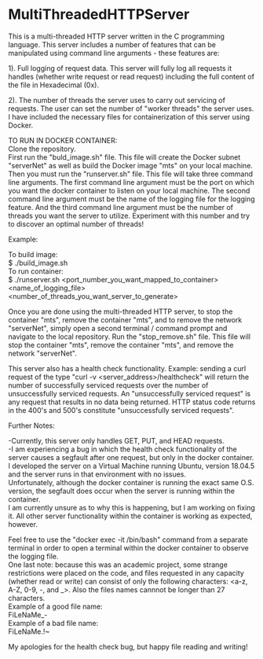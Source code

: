 # MultiThreadedHTTPServer

This is a multi-threaded HTTP server written in the C programming language.
This server includes a number of features that can be manipulated using command line arguments - these features are:  
  
1). Full logging of request data.  This server will fully log all requests it handles (whether write request or read request) including the full content of the file
in Hexadecimal (0x).  
  
2). The number of threads the server uses to carry out servicing of requests.  The user can set the number of "worker threads" the server uses.
I have included the necessary files for containerization of this server using Docker.  
  
TO RUN IN DOCKER CONTAINER:  
  Clone the repository.  
  First run the "buld_image.sh" file.  This file will create the Docker subnet "serverNet" as well as build the Docker image "mts" on your local machine.  
  Then you must run the "runserver.sh" file.  This file will take three command line arguments.  The first command line argument must be the port on which you want the docker     container to listen on your local machine.  The second command line argument must be the name of the logging file for the logging feature. And the third command line argument   must be the number of threads you want the server to utilize.  Experiment with this number and try to discover an optimal number of threads!    
    
  Example:    
    
  To build image:    
  $ ./build_image.sh    
  To run container:    
  $ ./runserver.sh <port_number_you_want_mapped_to_container> <name_of_logging_file> <number_of_threads_you_want_server_to_generate>    
  
  Once you are done using the multi-threaded HTTP server, to stop the container "mts", remove the container "mts", and to remove the network "serverNet", simply open a second     terminal / command prompt and navigate to the local repository.  Run the "stop_remove.sh" file.  This file will stop the container "mts", remove the container "mts", and         remove the network "serverNet".  
  
  This server also has a health check functionality.  Example:  sending a curl request of the type "curl -v <server_address>/healthcheck" will return the number of successfully   serviced requests over the number of unsuccessfully serviced requests.  An "unsuccessfully serviced request" is any request that results in no data being returned.               HTTP status code returns in the 400's and 500's constitute "unsuccessfully serviced requests".
  
  Further Notes:  
    
  -Currently, this server only handles GET, PUT, and HEAD requests.  
  -I am experiencing a bug in which the health check functionality of the server causes a segfault after one request, but only in the docker container.  
   I developed the server on a Virtual Machine running Ubuntu, version 18.04.5 and the server runs in that environment with no issues.   
   Unfortunately, although the docker container is running the exact same O.S. version, the segfault does occur when the server is running within the container.  
   I am currently unsure as to why this is happening, but I am working on fixing it.  All other server functionality within the container is working as expected, however.
   
 Feel free to use the "docker exec -it /bin/bash" command from a separate terminal in order to open a terminal within the docker container to observe the logging file.  
 One last note: because this was an academic project, some strange restrictions were placed on the code, and files requested in any capacity (whether read or write) can consist                 of only the following characters: <a-z, A-Z, 0-9, -, and \_>. Also the files names cannnot be longer than 27 characters.  
 Example of a good file name:      
 FiLeNaMe\_-  
 Example of a bad file name:    
 FiLeNaMe.!~  
 
   
 My apologies for the health check bug, but happy file reading and writing!    
 
  
  
  
 
 
  
